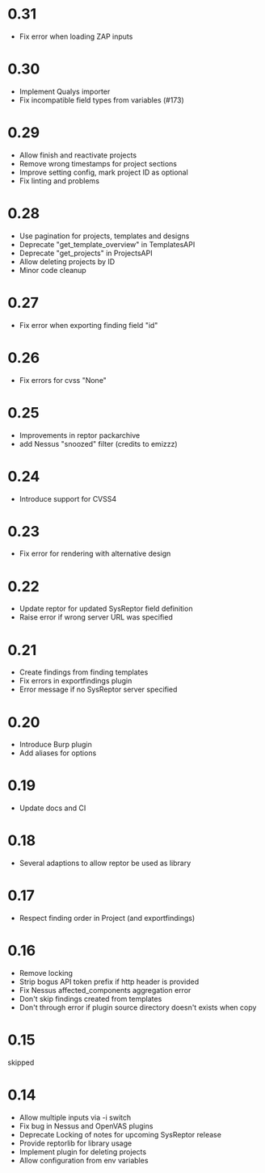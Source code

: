 # 0.31
* Fix error when loading ZAP inputs

# 0.30
* Implement Qualys importer
* Fix incompatible field types from variables (#173)

# 0.29
* Allow finish and reactivate projects
* Remove wrong timestamps for project sections
* Improve setting config, mark project ID as optional
* Fix linting and problems

# 0.28
* Use pagination for projects, templates and designs
* Deprecate "get_template_overview" in TemplatesAPI
* Deprecate "get_projects" in ProjectsAPI
* Allow deleting projects by ID
* Minor code cleanup

# 0.27
* Fix error when exporting finding field "id"

# 0.26
* Fix errors for cvss "None"

# 0.25
* Improvements in reptor packarchive
* add Nessus "snoozed" filter (credits to emizzz)

# 0.24
* Introduce support for CVSS4

# 0.23
* Fix error for rendering with alternative design

# 0.22
* Update reptor for updated SysReptor field definition
* Raise error if wrong server URL was specified

# 0.21
* Create findings from finding templates
* Fix errors in exportfindings plugin
* Error message if no SysReptor server specified

# 0.20
* Introduce Burp plugin
* Add aliases for options

# 0.19
* Update docs and CI

# 0.18
* Several adaptions to allow reptor be used as library

# 0.17
* Respect finding order in Project (and exportfindings)

# 0.16
* Remove locking
* Strip bogus API token prefix if http header is provided
* Fix Nessus affected_components aggregation error
* Don't skip findings created from templates
* Don't through error if plugin source directory doesn't exists when copy

# 0.15
skipped

# 0.14
* Allow multiple inputs via -i switch
* Fix bug in Nessus and OpenVAS plugins
* Deprecate Locking of notes for upcoming SysReptor release
* Provide reptorlib for library usage
* Implement plugin for deleting projects
* Allow configuration from env variables